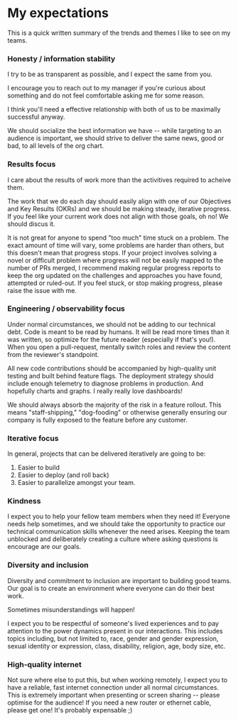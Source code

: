 # My expectations
This is a quick written summary of the trends and themes I like to see on my teams. 

### Honesty / information stability 
I try to be as transparent as possible, and I expect the same from you.

I encourage you to reach out to my manager if you're curious about something and do not feel comfortable asking me for some reason. 

I think you'll need a effective relationship with both of us to be maximally successful anyway.

We should socialize the best information we have -- while targeting to an audience is important, we should strive to deliver the same news, good or bad, to all levels of the org chart.

### Results focus
I care about the results of work more than the activitives required to acheive them. 

The work that we do each day should easily align with one of our Objectives and Key Results (OKRs) and we should be making steady, iterative progress. 
If you feel like your current work does not align with those goals, oh no! We should discus it.

It is not great for anyone to spend "too much" time stuck on a problem. 
The exact amount of time will vary, some problems are harder than others, but this doesn't mean that progress stops.
If your project involves solving a novel or difficult problem where progress will not be easily mapped to the number of PRs merged, I recommend making regular progress reports to keep the org updated on the challenges and approaches you have found, attempted or ruled-out.
If you feel stuck, or stop making progress, please raise the issue with me. 

### Engineering / observability focus
Under normal circumstances, we should not be adding to our technical debt. 
Code is meant to be read by humans. 
It will be read more times than it was written, so optimize for the future reader (especially if that's you!).
When you open a pull-request, mentally switch roles and review the content from the reviewer's standpoint. 

All new code contributions should be accompanied by high-quality unit testing and built behind feature flags. 
The deployment strategy should include enough telemetry to diagnose problems in production. 
And hopefully charts and graphs. 
I really really love dashboards!

We should always absorb the majority of the risk in a feature rollout. 
This means "staff-shipping," "dog-fooding" or otherwise generally ensuring our company is fully exposed to the feature before any customer.

### Iterative focus
In general, projects that can be delivered iteratively are going to be: 
1. Easier to build
1. Easier to deploy (and roll back)
1. Easier to parallelize amongst your team.

### Kindness
I expect you to help your fellow team members when they need it! 
Everyone needs help sometimes, and we should take the opportunity to practice our technical communication skills whenever the need arises.
Keeping the team unblocked and deliberately creating a culture where asking questions is encourage are our goals. 

### Diversity and inclusion
Diversity and commitment to inclusion are important to building good teams. 
Our goal is to create an environment where everyone can do their best work. 

Sometimes misunderstandings will happen!

I expect you to be respectful of someone's lived experiences and to pay attention to the power dynamics present in our interactions. 
This includes topics including, but not limited to, race, gender and gender expression, sexual identity or expression, class, disability, religion, age, body size, etc.  
### High-quality internet
Not sure where else to put this, but when working remotely, I expect you to have a reliable, fast internet connection under all normal circumstances. 
This is extremely important when presenting or screen sharing -- please optimise for the audience!
If you need a new router or ethernet cable, please get one!
It's probably expensable ;) 
